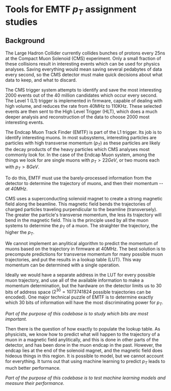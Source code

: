 # Tools for EMTF $p_T$ assignment studies
## Background
The Large Hadron Collider currently collides bunches of protons every 25ns at the Compact Muon Solenoid (CMS) experiment. Only a small fraction of these collisions result in interesting events which can be used for physics analyses. Saving everything would mean saving several pedabytes of data every second, so the CMS detector must make quick decisions about what data to keep, and what to discard.

The CMS trigger system attempts to identify and save the most interesting 2000 events out of the 40 million candidates which occur every second. The Level 1 (L1) trigger is implemented in firmware, capable of dealing with high volume, and reduces the rate from 40MHz to 110KHz. These selected events are then sent to the High Level Trigger (HLT), which does a much deeper analysis and reconstruction of the data to choose 2000 most interesting events.

The Endcap Muon Track Finder (EMTF) is part of the L1 trigger. Its job is to identify interesting muons. In most subsystems, interesting particles are particles with high transverse momentum ($p_T$) as these particles are likely the decay products of the heavy particles which CMS analyses most commonly look for. In the case of the Endcap Muon system, among the things we look for are single muons with $p_T>22 GeV$, or two muons each with $p_T>8 GeV$.

To do this, EMTF must use the barely-processed information from the detector to determine the trajectory of muons, and then their momentum -- _at 40MHz_. 

CMS uses a superconducting solenoid magnet to create a strong magnetic field along the beamline. This magnetic field bends the trajectories of charged particles traveling purpendicular to the beamline (transversely). The greater the particle's transverse momentum, the less its trajectory will bend in the magnetic field. This is the principle used by all the muon systems to determine the $p_T$ of a muon. The straighter the trajectory, the higher the $p_T$.

We cannot implement an anylitical algorithm to predict the momentum of muons based on the trajectory in firmware at 40MHz. The best solution is to precompute predictions for transverse momentum for many possible muon trajectories, and put the results in a lookup table (LUT). This way momentum can be determined with a single operation. 

Ideally we would have a separate address in the LUT for every possible muon trajectory, and use all of the available information to make a momentum determination, but the hardware on the detector limits us to 30 bits of address space ($2^{30}=1073741824$ possible trajectories can be encoded). One major technical puzzle of EMTF is to determine exactly which 30 bits of information will have the most discriminating power for $p_T$. 

_Part of the purpose of this codebase is to study which bits are most important._

Then there is the question of how exactly to populate the lookup table. As physicists, we know how to predict what will happen to the trajectory of a muon in a magnetic field anylitically, and this is done in other parts of the detector, and has been done in the muon endcap in the past. However, the endcap lies at the end of the solenoid magnet, and the magnetic field does hideous things in this region. It is possible to model, but we cannot account for everything. It turns out that using machine learning to predict $p_T$ leads to much better performance. 

_Part of the purpose of this codebase is to test machine learning models and measure their performance._
